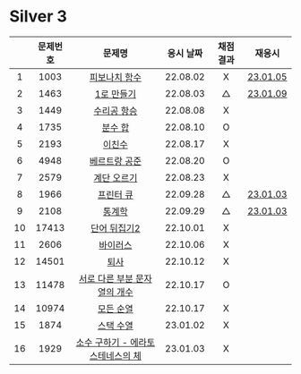 # Silver 3

|     | 문제번호 |                     문제명                     | 응시 날짜 | 채점 결과 | 재응시                       |
| :-: | :------: | :--------------------------------------------: | :-------: | :-------: | ---------------------------- |
|  1  |   1003   |           [피보나치 함수](./1003.js)           | 22.08.02  |     X     | [23.01.05](./replay/1003.js) |
|  2  |   1463   |            [1로 만들기](./1463.js)             | 22.08.03  |     △     | [23.01.09](./replay/1463.js) |
|  3  |   1449   |            [수리공 항승](./1449.js)            | 22.08.08  |     X     |
|  4  |   1735   |              [분수 합](./1735.js)              | 22.08.10  |     O     |
|  5  |   2193   |              [이친수](./2193.js)               | 22.08.17  |     X     |
|  6  |   4948   |           [베르트랑 공준](./4948.js)           | 22.08.20  |     O     |
|  7  |   2579   |            [계단 오르기](./2579.js)            | 22.08.23  |     X     |
|  8  |   1966   |             [프린터 큐](./1966.js)             | 22.09.28  |     △     | [23.01.03](./replay/1966.js) |
|  9  |   2108   |              [통계학](./2108.js)               | 22.09.29  |     △     | [23.01.03](./replay/2108.js) |
| 10  |  17413   |           [단어 뒤집기2](./17413.js)           | 22.10.01  |     X     |
| 11  |   2606   |             [바이러스](./2606.js)              | 22.10.06  |     X     |
| 12  |  14501   |               [퇴사](./14501.js)               | 22.10.12  |     X     |
| 13  |  11478   |   [서로 다른 부분 문자열의 개수](./11478.js)   | 22.10.17  |     O     |
| 14  |  10974   |            [모든 순열](./10974.js)             | 22.10.17  |     X     |
| 15  |   1874   |             [스택 수열](./1874.js)             | 23.01.02  |     X     |
| 16  |   1929   | [소수 구하기 - 에라토스테네스의 체](./1929.js) | 23.01.03  |     X     |
